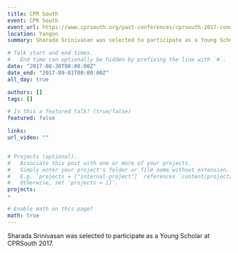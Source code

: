 ```yaml
---
title: CPR South
event: CPR South
event_url: https://www.cprsouth.org/past-conferences/cprsouth-2017-connecting-next-billion/
location: Yangon
summary: Sharada Srinivasan was selected to participate as a Young Scholar at CPRSouth 2017. 

# Talk start and end times.
#   End time can optionally be hidden by prefixing the line with `#`.
date: "2017-08-30T00:00:00Z"
date_end: "2017-09-01T00:00:00Z"
all_day: true

authors: []
tags: []

# Is this a featured talk? (true/false)
featured: false

links:
url_video: ""


# Projects (optional).
#   Associate this post with one or more of your projects.
#   Simply enter your project's folder or file name without extension.
#   E.g. `projects = ["internal-project"]` references `content/project/deep-learning/index.md`.
#   Otherwise, set `projects = []`.
projects:
- 

# Enable math on this page?
math: true
---
```

Sharada Srinivasan was selected to participate as a Young Scholar at CPRSouth 2017. 



